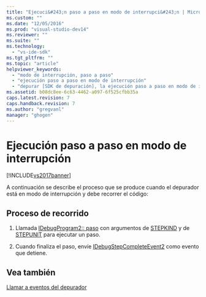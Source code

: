 ```yaml
---
title: "Ejecuci&#243;n paso a paso en modo de interrupci&#243;n | Microsoft Docs"
ms.custom: ""
ms.date: "12/05/2016"
ms.prod: "visual-studio-dev14"
ms.reviewer: ""
ms.suite: ""
ms.technology: 
  - "vs-ide-sdk"
ms.tgt_pltfrm: ""
ms.topic: "article"
helpviewer_keywords: 
  - "modo de interrupción, paso a paso"
  - "ejecución paso a paso en modo de interrupción"
  - "depurar [SDK de depuración], la ejecución paso a paso en modo de interrupción"
ms.assetid: b08dc8ee-6c63-4462-a097-6f525cfbb35a
caps.latest.revision: 7
caps.handback.revision: 7
ms.author: "gregvanl"
manager: "ghogen"
---
```

# Ejecuci&#243;n paso a paso en modo de interrupci&#243;n
[!INCLUDE[vs2017banner](../../code-quality/includes/vs2017banner.md)]

A continuación se describe el proceso que se produce cuando el depurador está en modo de interrupción y debe recorrer el código:  
  
## Proceso de recorrido  
  
1.  Llamada [IDebugProgram2:: paso](../../extensibility/debugger/reference/idebugprogram2-step.md) con argumentos de [STEPKIND](../../extensibility/debugger/reference/stepkind.md) y de [STEPUNIT](../../extensibility/debugger/reference/stepunit.md) para ejecutar un paso.  
  
2.  Cuando finaliza el paso, envíe [IDebugStepCompleteEvent2](../../extensibility/debugger/reference/idebugstepcompleteevent2.md) como evento que detiene.  
  
## Vea también  
 [Llamar a eventos del depurador](../../extensibility/debugger/calling-debugger-events.md)